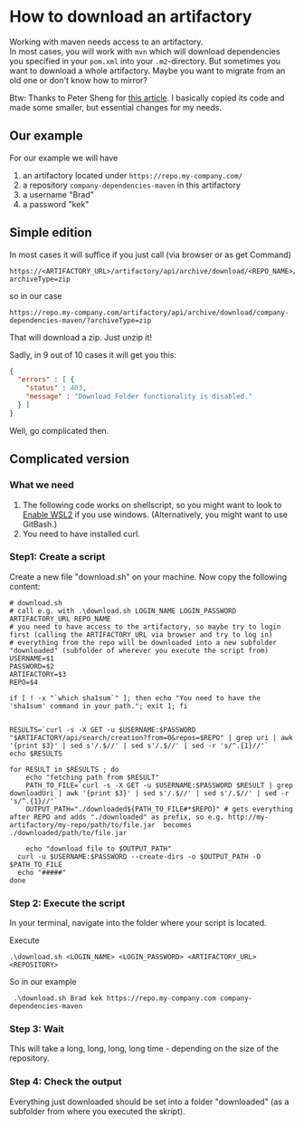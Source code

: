 # How to download an artifactory

Working with maven needs access to an artifactory.  
In most cases, you will work with `mvn` which will download dependencies you specified in your `pom.xml` into your `.m2`-directory.
But sometimes you want to download a whole artifactory. Maybe you want to migrate from an old one or don't know how to mirror?

Btw: Thanks to Peter Sheng for [this article](https://shenxianpeng.github.io/2021/05/artifactory-api-search/). I basically copied its code and made some smaller, but essential changes for my needs. 

## Our example
For our example we will have
1. an artifactory located under `https://repo.my-company.com/` 
2. a repository `company-dependencies-maven` in this artifactory
3. a username "Brad"
4. a password "kek"

## Simple edition
In most cases it will suffice if you just call (via browser or as get Command) 
```shell
https://<ARTIFACTORY_URL>/artifactory/api/archive/download/<REPO_NAME>/?archiveType=zip
```

so in our case

```shell
https://repo.my-company.com/artifactory/api/archive/download/company-dependencies-maven/?archiveType=zip
```

That will download a zip. Just unzip it!

Sadly, in 9 out of 10 cases it will get you this:
```json
{
  "errors" : [ {
    "status" : 403,
    "message" : "Download Folder functionality is disabled."
  } ]
}
```

Well, go complicated then. 

## Complicated version

### What we need
1. The following code works on shellscript, so you might want to look to [Enable WSL2](/windows/windowsSubsystem2ForLinux.md) if you use windows. (Alternatively, you might want to use GitBash.)
2. You need to have installed curl.

### Step1: Create a script

Create a new file "download.sh" on your machine. Now copy the following content:

```shell
# download.sh
# call e.g. with .\download.sh LOGIN_NAME LOGIN_PASSWORD ARTIFACTORY_URL REPO_NAME
# you need to have access to the artifactory, so maybe try to login first (calling the ARTIFACTORY_URL via browser and try to log in) 
# everything from the repo will be downloaded into a new subfolder "downloaded" (subfolder of wherever you execute the script from)
USERNAME=$1
PASSWORD=$2
ARTIFACTORY=$3
REPO=$4

if [ ! -x "`which sha1sum`" ]; then echo "You need to have the 'sha1sum' command in your path."; exit 1; fi


RESULTS=`curl -s -X GET -u $USERNAME:$PASSWORD "$ARTIFACTORY/api/search/creation?from=0&repos=$REPO" | grep uri | awk '{print $3}' | sed s'/.$//' | sed s'/.$//' | sed -r 's/^.{1}//'`
echo $RESULTS

for RESULT in $RESULTS ; do
    echo "fetching path from $RESULT"
    PATH_TO_FILE=`curl -s -X GET -u $USERNAME:$PASSWORD $RESULT | grep downloadUri | awk '{print $3}' | sed s'/.$//' | sed s'/.$//' | sed -r 's/^.{1}//'`
    OUTPUT_PATH="./downloaded${PATH_TO_FILE#*$REPO}" # gets everything after REPO and adds "./downloaded" as prefix, so e.g. http://my-artifactory/my-repo/path/to/file.jar  becomes ./downloaded/path/to/file.jar

	echo "download file to $OUTPUT_PATH"
  curl -u $USERNAME:$PASSWORD --create-dirs -o $OUTPUT_PATH -O $PATH_TO_FILE
  echo "#####"
done
```

### Step 2: Execute the script
In your terminal, navigate into the folder where your script is located. 

Execute 
```shell
.\download.sh <LOGIN_NAME> <LOGIN_PASSWORD> <ARTIFACTORY_URL> <REPOSITORY>
```

So in our example
```shell
 .\download.sh Brad kek https://repo.my-company.com company-dependencies-maven                                 
```

### Step 3: Wait
This will take a long, long, long, long time - depending on the size of the repository. 

### Step 4: Check the output
Everything just downloaded should be set into a folder "downloaded" (as a subfolder from where you executed the skript).
